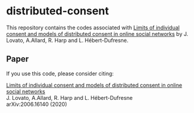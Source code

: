 # distributed-consent

This repository contains the codes associated with [Limits of individual consent and models of distributed consent in online social networks] by J. Lovato, A.Allard, R. Harp and L. Hébert-Dufresne.






## Paper

If you use this code, please consider citing:

[Limits of individual consent and models of distributed consent in online social networks]<br/>
J. Lovato, A.Allard, R. Harp and L. Hébert-Dufresne<br/>
arXiv:2006.16140 (2020)<br/>


[Limits of individual consent and models of distributed consent in online social networks]: https://arxiv.org/abs/2006.16140
